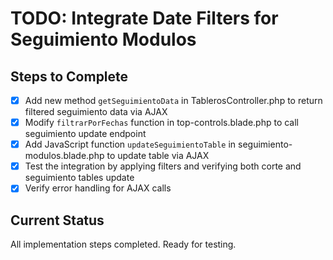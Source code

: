 # TODO: Integrate Date Filters for Seguimiento Modulos

## Steps to Complete

- [x] Add new method `getSeguimientoData` in TablerosController.php to return filtered seguimiento data via AJAX
- [x] Modify `filtrarPorFechas` function in top-controls.blade.php to call seguimiento update endpoint
- [x] Add JavaScript function `updateSeguimientoTable` in seguimiento-modulos.blade.php to update table via AJAX
- [x] Test the integration by applying filters and verifying both corte and seguimiento tables update
- [x] Verify error handling for AJAX calls

## Current Status
All implementation steps completed. Ready for testing.
